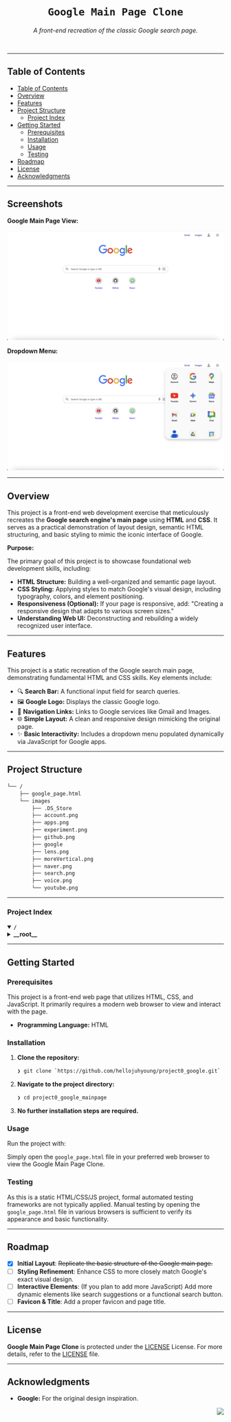 <div id="top">

<!-- HEADER STYLE: CLASSIC -->
<div align="center">

# <code>Google Main Page Clone</code>

<em>A front-end recreation of the classic Google search page.</em>

</div>
<br>

---

## Table of Contents

- [Table of Contents](#table-of-contents)
- [Overview](#overview)
- [Features](#features)
- [Project Structure](#project-structure)
  - [Project Index](#project-index)
- [Getting Started](#getting-started)
  - [Prerequisites](#prerequisites)
  - [Installation](#installation)
  - [Usage](#usage)
  - [Testing](#testing)
- [Roadmap](#roadmap)
- [License](#license)
- [Acknowledgments](#acknowledgments)

---

## Screenshots

**Google Main Page View:**

![Google Main Page Screenshot](images/homepage-screenshot.png "A screenshot of the Google Main Page Clone.")

**Dropdown Menu:**

![Dropdown Menu Screenshot](images/dropdown-menu.png "The Google apps dropdown menu in action.")

---

## Overview

This project is a front-end web development exercise that meticulously recreates the **Google search engine's main page** using **HTML** and **CSS**. It serves as a practical demonstration of layout design, semantic HTML structuring, and basic styling to mimic the iconic interface of Google.

**Purpose:**

The primary goal of this project is to showcase foundational web development skills, including:

- **HTML Structure:** Building a well-organized and semantic page layout.
- **CSS Styling:** Applying styles to match Google's visual design, including typography, colors, and element positioning.
- **Responsiveness (Optional):** If your page is responsive, add: "Creating a responsive design that adapts to various screen sizes."
- **Understanding Web UI:** Deconstructing and rebuilding a widely recognized user interface.

---

## Features

This project is a static recreation of the Google search main page, demonstrating fundamental HTML and CSS skills. Key elements include:

- 🔍 **Search Bar:** A functional input field for search queries.
- 🖼️ **Google Logo:** Displays the classic Google logo.
- 🔗 **Navigation Links:** Links to Google services like Gmail and Images.
- 🌐 **Simple Layout:** A clean and responsive design mimicking the original page.
- ✨ **Basic Interactivity:** Includes a dropdown menu populated dynamically via JavaScript for Google apps.

---

## Project Structure

```sh
└── /
    ├── google_page.html
    └── images
        ├── .DS_Store
        ├── account.png
        ├── apps.png
        ├── experiment.png
        ├── github.png
        ├── google
        ├── lens.png
        ├── moreVertical.png
        ├── naver.png
        ├── search.png
        ├── voice.png
        └── youtube.png
```

---

### Project Index

<details open>
	<summary><b><code>/</code></b></summary>
	<!-- __root__ Submodule -->
	<details>
		<summary><b>__root__</b></summary>
		<blockquote>
			<div class='directory-path' style='padding: 8px 0; color: #666;'>
				<code><b>⦿ __root__</b></code>
			<table style='width: 100%; border-collapse: collapse;'>
			<thead>
				<tr style='background-color: #f8f9fa;'>
					<th style='width: 30%; text-align: left; padding: 8px;'>File Name</th>
					<th style='text-align: left; padding: 8px;'>Summary</th>
				</tr>
			</thead>
				<tr style='border-bottom: 1px solid #eee;'>
					<td style='padding: 8px;'><b><a href='/google_page.html'>google_page.html</a></b></td>
					<td style='padding: 8px;'>- The <code>google_page.html</code> file renders a simplified Google homepage<br>- It displays a Google logo, search bar, and navigation links to Gmail and Images<br>- A dropdown menu, populated dynamically via JavaScript, provides access to various Google apps<br>- Additionally, the page features links to YouTube, GitHub, and Naver<br>- The HTML utilizes CSS for styling and JavaScript for interactive elements.</td>
				</tr>
			</table>
		</blockquote>
	</details>
</details>

---

## Getting Started

### Prerequisites

This project is a front-end web page that utilizes HTML, CSS, and JavaScript. It primarily requires a modern web browser to view and interact with the page.

- **Programming Language:** HTML

### Installation

1. **Clone the repository:**

   ```sh
   ❯ git clone `https://github.com/hellojuhyoung/project0_google.git`
   ```

2. **Navigate to the project directory:**

   ```sh
   ❯ cd project0_google_mainpage
   ```

3. **No further installation steps are required.**

### Usage

Run the project with:

Simply open the `google_page.html` file in your preferred web browser to view the Google Main Page Clone.

### Testing

As this is a static HTML/CSS/JS project, formal automated testing frameworks are not typically applied. Manual testing by opening the `google_page.html` file in various browsers is sufficient to verify its appearance and basic functionality.

---

## Roadmap

- [x] **Initial Layout**: <strike>Replicate the basic structure of the Google main page.</strike>
- [ ] **Styling Refinement**: Enhance CSS to more closely match Google's exact visual design.
- [ ] **Interactive Elements**: (If you plan to add more JavaScript) Add more dynamic elements like search suggestions or a functional search button.
- [ ] **Favicon & Title**: Add a proper favicon and page title.

---

## License

**Google Main Page Clone** is protected under the [LICENSE](https://choosealicense.com/licenses) License. For more details, refer to the [LICENSE](https://choosealicense.com/licenses/) file.

---

## Acknowledgments

- **Google:** For the original design inspiration.

<div align="right">

[![][back-to-top]](#top)

</div>

[back-to-top]: https://img.shields.io/badge/-BACK_TO_TOP-151515?style=flat-square
